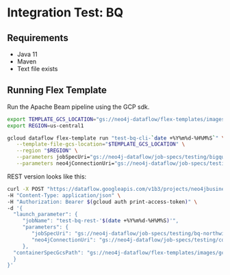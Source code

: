 #  Integration Test: BQ

## Requirements
* Java 11
* Maven
* Text file exists

## Running Flex Template

Run the Apache Beam pipeline using the GCP sdk.

 ```sh
export TEMPLATE_GCS_LOCATION="gs://neo4j-dataflow/flex-templates/images/gcp-to-neo4j-image-spec.json"
export REGION=us-central1
 
gcloud dataflow flex-template run "test-bq-cli-`date +%Y%m%d-%H%M%S`" \
    --template-file-gcs-location="$TEMPLATE_GCS_LOCATION" \
    --region "$REGION" \
    --parameters jobSpecUri="gs://neo4j-dataflow/job-specs/testing/bigquery/bq-northwind-jobspec.json" \
    --parameters neo4jConnectionUri="gs://neo4j-dataflow/job-specs/testing/common/auradb-free-connection.json"
 ```

REST version looks like this:

 ```sh
curl -X POST "https://dataflow.googleapis.com/v1b3/projects/neo4jbusinessdev/locations/us-central1/flexTemplates:launch" \
-H "Content-Type: application/json" \
-H "Authorization: Bearer $(gcloud auth print-access-token)" \
-d '{
   "launch_parameter": {
      "jobName": "test-bq-rest-'$(date +%Y%m%d-%H%M%S)'",
      "parameters": {
         "jobSpecUri": "gs://neo4j-dataflow/job-specs/testing/bq-northwind-jobspec.json",
         "neo4jConnectionUri": "gs://neo4j-dataflow/job-specs/testing/common/auradb-free-connection.json"
      },
   "containerSpecGcsPath": "gs://neo4j-dataflow/flex-templates/images/gcp-to-neo4j-image-spec.json"
   }
}'
 ```